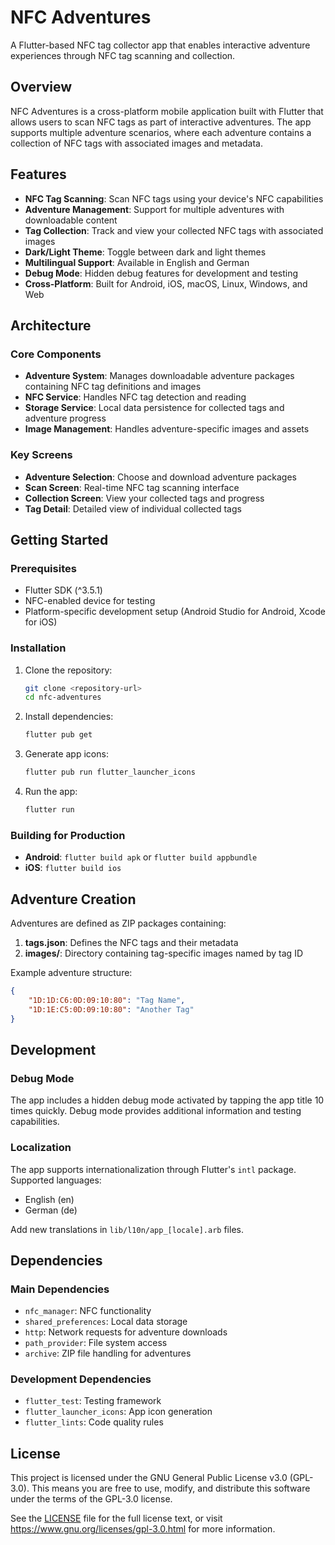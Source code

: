 # NFC Adventures

A Flutter-based NFC tag collector app that enables interactive adventure experiences through NFC tag scanning and collection.

## Overview

NFC Adventures is a cross-platform mobile application built with Flutter that allows users to scan NFC tags as part of interactive adventures. The app supports multiple adventure scenarios, where each adventure contains a collection of NFC tags with associated images and metadata.

## Features

- **NFC Tag Scanning**: Scan NFC tags using your device's NFC capabilities
- **Adventure Management**: Support for multiple adventures with downloadable content
- **Tag Collection**: Track and view your collected NFC tags with associated images
- **Dark/Light Theme**: Toggle between dark and light themes
- **Multilingual Support**: Available in English and German
- **Debug Mode**: Hidden debug features for development and testing
- **Cross-Platform**: Built for Android, iOS, macOS, Linux, Windows, and Web

## Architecture

### Core Components

- **Adventure System**: Manages downloadable adventure packages containing NFC tag definitions and images
- **NFC Service**: Handles NFC tag detection and reading
- **Storage Service**: Local data persistence for collected tags and adventure progress
- **Image Management**: Handles adventure-specific images and assets

### Key Screens

- **Adventure Selection**: Choose and download adventure packages
- **Scan Screen**: Real-time NFC tag scanning interface
- **Collection Screen**: View your collected tags and progress
- **Tag Detail**: Detailed view of individual collected tags

## Getting Started

### Prerequisites

- Flutter SDK (^3.5.1)
- NFC-enabled device for testing
- Platform-specific development setup (Android Studio for Android, Xcode for iOS)

### Installation

1. Clone the repository:
   ```bash
   git clone <repository-url>
   cd nfc-adventures
   ```

2. Install dependencies:
   ```bash
   flutter pub get
   ```

3. Generate app icons:
   ```bash
   flutter pub run flutter_launcher_icons
   ```

4. Run the app:
   ```bash
   flutter run
   ```

### Building for Production

- **Android**: `flutter build apk` or `flutter build appbundle`
- **iOS**: `flutter build ios`

## Adventure Creation

Adventures are defined as ZIP packages containing:

1. **tags.json**: Defines the NFC tags and their metadata
2. **images/**: Directory containing tag-specific images named by tag ID

Example adventure structure:
```json
{
    "1D:1D:C6:0D:09:10:80": "Tag Name",
    "1D:1E:C5:0D:09:10:80": "Another Tag"
}
```

## Development

### Debug Mode

The app includes a hidden debug mode activated by tapping the app title 10 times quickly. Debug mode provides additional information and testing capabilities.

### Localization

The app supports internationalization through Flutter's `intl` package. Supported languages:
- English (en)
- German (de)

Add new translations in `lib/l10n/app_[locale].arb` files.

## Dependencies

### Main Dependencies
- `nfc_manager`: NFC functionality
- `shared_preferences`: Local data storage
- `http`: Network requests for adventure downloads
- `path_provider`: File system access
- `archive`: ZIP file handling for adventures

### Development Dependencies
- `flutter_test`: Testing framework
- `flutter_launcher_icons`: App icon generation
- `flutter_lints`: Code quality rules

## License

This project is licensed under the GNU General Public License v3.0 (GPL-3.0). This means you are free to use, modify, and distribute this software under the terms of the GPL-3.0 license.

See the [LICENSE](LICENSE) file for the full license text, or visit https://www.gnu.org/licenses/gpl-3.0.html for more information.

